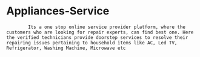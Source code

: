 # Appliances-Service
            Its a one stop online service provider platform, where the customers who are looking for repair experts, can find best one. Here the verified technicians provide doorstep services to resolve their repairing issues pertaining to household items like AC, Led TV, Refrigerator, Washing Machine, Microwave etc
